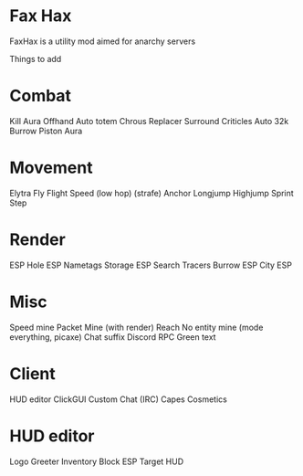 # Fax Hax
FaxHax is a utility mod aimed for anarchy servers

Things to add

# Combat
Kill Aura
Offhand
Auto totem
Chrous Replacer
Surround 
Criticles
Auto 32k
Burrow
Piston Aura

# Movement
Elytra Fly
Flight
Speed (low hop) (strafe)
Anchor
Longjump
Highjump
Sprint
Step

# Render
ESP
Hole ESP
Nametags
Storage ESP
Search 
Tracers
Burrow ESP
City ESP

# Misc
Speed mine 
Packet Mine (with render)
Reach
No entity mine (mode everything, picaxe)
Chat suffix
Discord RPC
Green text

# Client
HUD editor 
ClickGUI
Custom Chat (IRC)
Capes
Cosmetics

# HUD editor
Logo 
Greeter
Inventory
Block ESP
Target HUD


